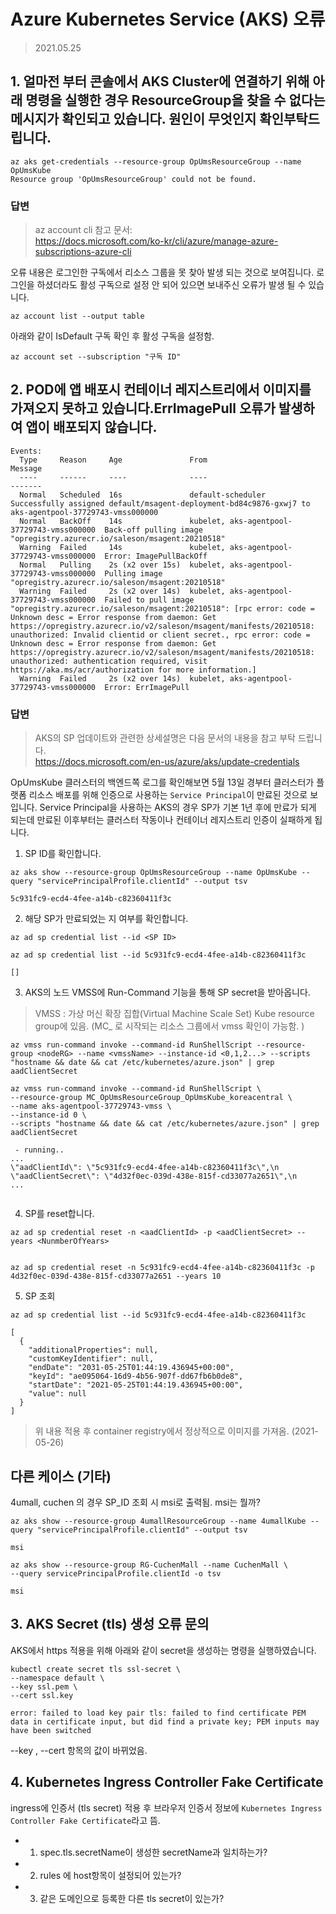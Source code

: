 # Azure Kubernetes Service (AKS) 오류 
> 2021.05.25 


## 1. 얼마전 부터 콘솔에서 AKS Cluster에 연결하기 위해 아래 명령을 실행한 경우 ResourceGroup을 찾을 수 없다는 메시지가 확인되고 있습니다. 원인이 무엇인지 확인부탁드립니다.
```shell
az aks get-credentials --resource-group OpUmsResourceGroup --name OpUmsKube
Resource group 'OpUmsResourceGroup' could not be found.
```

### 답변 
> az account cli 참고 문서:   
> https://docs.microsoft.com/ko-kr/cli/azure/manage-azure-subscriptions-azure-cli​

오류 내용은 로그인한 구독에서 리소스 그룹을 못 찾아 발생 되는 것으로 보여집니다.
로그인을 하셨더라도 활성 구독으로 설정 안 되어 있으면 보내주신 오류가 발생 될 수 있습니다.

```shell
az account list --output table
```

아래와 같이 IsDefault 구독 확인 후 활성 구독을 설정함. 

```shell
az account set --subscription "구독 ID"
```


## 2. POD에 앱 배포시 컨테이너 레지스트리에서 이미지를 가져오지 못하고 있습니다.ErrImagePull 오류가 발생하여 앱이 배포되지 않습니다.
```shell
Events:
  Type     Reason     Age               From                                        Message
  ----     ------     ----              ----                                        -------
  Normal   Scheduled  16s               default-scheduler                           Successfully assigned default/msagent-deployment-bd84c9876-gxwj7 to aks-agentpool-37729743-vmss000000
  Normal   BackOff    14s               kubelet, aks-agentpool-37729743-vmss000000  Back-off pulling image "opregistry.azurecr.io/saleson/msagent:20210518"
  Warning  Failed     14s               kubelet, aks-agentpool-37729743-vmss000000  Error: ImagePullBackOff
  Normal   Pulling    2s (x2 over 15s)  kubelet, aks-agentpool-37729743-vmss000000  Pulling image "opregistry.azurecr.io/saleson/msagent:20210518"
  Warning  Failed     2s (x2 over 14s)  kubelet, aks-agentpool-37729743-vmss000000  Failed to pull image "opregistry.azurecr.io/saleson/msagent:20210518": [rpc error: code = Unknown desc = Error response from daemon: Get https://opregistry.azurecr.io/v2/saleson/msagent/manifests/20210518: unauthorized: Invalid clientid or client secret., rpc error: code = Unknown desc = Error response from daemon: Get https://opregistry.azurecr.io/v2/saleson/msagent/manifests/20210518: unauthorized: authentication required, visit https://aka.ms/acr/authorization for more information.]
  Warning  Failed     2s (x2 over 14s)  kubelet, aks-agentpool-37729743-vmss000000  Error: ErrImagePull
```


### 답변 
> AKS의 SP 업데이트와 관련한 상세설명은 다음 문서의 내용을 참고 부탁 드립니다.   
> https://docs.microsoft.com/en-us/azure/aks/update-credentials

OpUmsKube  클러스터의 백엔드쪽 로그를 확인해보면 5월 13일 경부터 클러스터가 플랫폼 리소스 배포를 위해 인증으로 사용하는 `Service Principal`이 만료된 것으로 보입니다.
Service Principal을 사용하는 AKS의 경우 SP가 기본 1년 후에 만료가 되게 되는데 만료된 이후부터는 클러스터 작동이나 컨테이너 레지스트리 인증이 실패하게 됩니다.

1) SP ID를 확인합니다.
```shell
az aks show --resource-group OpUmsResourceGroup --name OpUmsKube --query "servicePrincipalProfile.clientId" --output tsv

5c931fc9-ecd4-4fee-a14b-c82360411f3c
```


2) 해당 SP가 만료되었는 지 여부를 확인합니다.
```shell
az ad sp credential list --id <SP ID>
```
```shell
az ad sp credential list --id 5c931fc9-ecd4-4fee-a14b-c82360411f3c

[]
```



3) AKS의 노드 VMSS에 Run-Command 기능을 통해 SP secret을 받아옵니다.
> VMSS : 가상 머신 확장 집합(Virtual Machine Scale Set)
> Kube resource group에 있음. (MC_ 로 시작되는 리소스 그룹에서 vmss 확인이 가능함. )

```shell
az vmss run-command invoke --command-id RunShellScript --resource-group <nodeRG> --name <vmssName> --instance-id <0,1,2...> --scripts "hostname && date && cat /etc/kubernetes/azure.json" | grep aadClientSecret
```

```shell
az vmss run-command invoke --command-id RunShellScript \
--resource-group MC_OpUmsResourceGroup_OpUmsKube_koreacentral \
--name aks-agentpool-37729743-vmss \
--instance-id 0 \
--scripts "hostname && date && cat /etc/kubernetes/azure.json" | grep aadClientSecret
 
 - running..
... 
\"aadClientId\": \"5c931fc9-ecd4-4fee-a14b-c82360411f3c\",\n    
\"aadClientSecret\": \"4d32f0ec-039d-438e-815f-cd33077a2651\",\n
...
 
```


4) SP를 reset합니다.
```shell
az ad sp credential reset -n <aadClientId> -p <aadClientSecret> --years <NunmberOfYears>


az ad sp credential reset -n 5c931fc9-ecd4-4fee-a14b-c82360411f3c -p 4d32f0ec-039d-438e-815f-cd33077a2651 --years 10
```


5) SP 조회 
```shell
az ad sp credential list --id 5c931fc9-ecd4-4fee-a14b-c82360411f3c

[
  {
    "additionalProperties": null,
    "customKeyIdentifier": null,
    "endDate": "2031-05-25T01:44:19.436945+00:00",
    "keyId": "ae095064-16d9-4b56-907f-dd67fb6b0de8",
    "startDate": "2021-05-25T01:44:19.436945+00:00",
    "value": null
  }
]

```

> 위 내용 적용 후 container registry에서 정상적으로 이미지를 가져옴. (2021-05-26)



## 다른 케이스 (기타)
4umall, cuchen 의 경우 SP_ID 조회 시 msi로 출력됨. 
msi는 뭘까?

```shell
az aks show --resource-group 4umallResourceGroup --name 4umallKube --query "servicePrincipalProfile.clientId" --output tsv

msi
```

```shell
az aks show --resource-group RG-CuchenMall --name CuchenMall \
--query servicePrincipalProfile.clientId -o tsv

msi
```


## 3. AKS Secret (tls) 생성 오류 문의
AKS에서 https 적용을 위해 아래와 같이 secret을 생성하는 명령을 실행하였습니다.

```shell
kubectl create secret tls ssl-secret \  
--namespace default \
--key ssl.pem \
--cert ssl.key

error: failed to load key pair tls: failed to find certificate PEM data in certificate input, but did find a private key; PEM inputs may have been switched
```


--key , --cert 항목의 값이 바뀌었음. 

## 4. Kubernetes Ingress Controller Fake Certificate
ingress에 인증서 (tls secret) 적용 후 브라우저 인증서 정보에 `Kubernetes Ingress Controller Fake Certificate`라고 뜸. 

- 1. spec.tls.secretName이 생성한 secretName과 일치하는가? 
- 2. rules 에 host항목이 설정되어 있는가?
- 3. 같은 도메인으로 등록한 다른 tls secret이 있는가?

    

